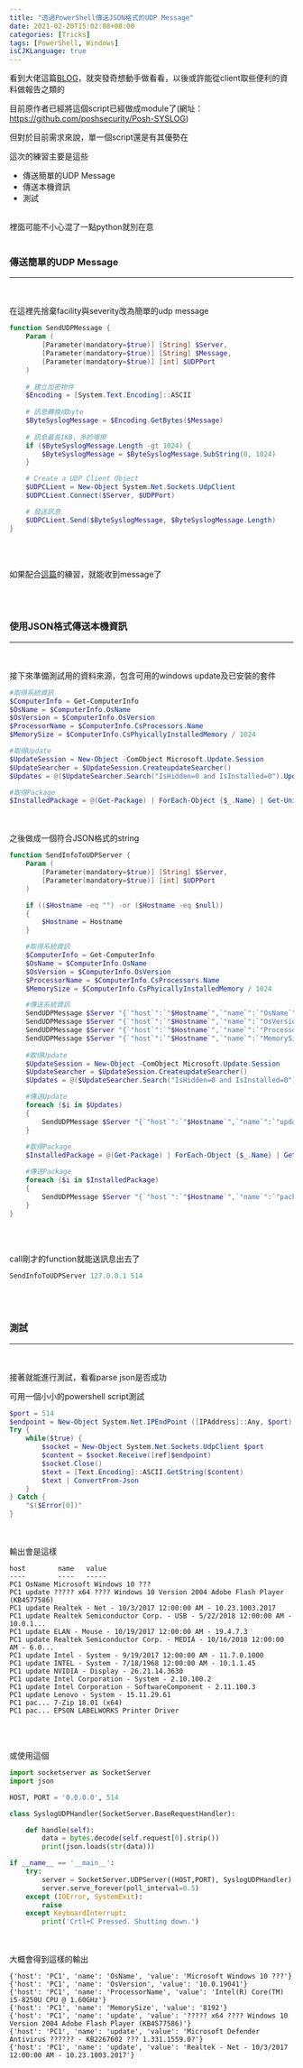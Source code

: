 ```yaml
---
title: "透過PowerShell傳送JSON格式的UDP Message"
date: 2021-02-20T15:02:08+08:00
categories: [Tricks]
tags: [PowerShell, Windows]
isCJKLanguage: true
---
```


看到大佬這篇<a href="https://poshsecurity.com/blog/2014/7/1/sending-syslog-messages-from-powershell.html" target="_blank">BLOG</a>，就突發奇想動手做看看，以後或許能從client取些便利的資料做報告之類的

<!--more-->
目前原作者已經將這個script已經做成module了(網址：<a href="https://github.com/poshsecurity/Posh-SYSLOG" target="_blank">https://github.com/poshsecurity/Posh-SYSLOG</a>)
  
但對於目前需求來說，單一個script還是有其優勢在
  
這次的練習主要是這些
* <a onclick="window.scrollTo({top: document.getElementById(1).offsetTop, behavior: 'smooth'})">傳送簡單的UDP Message</a>
* <a onclick="window.scrollTo({top: document.getElementById(2).offsetTop, behavior: 'smooth'})">傳送本機資訊</a>
* <a onclick="window.scrollTo({top: document.getElementById(3).offsetTop, behavior: 'smooth'})">測試</a>
<br></br>

裡面可能不小心混了一點python就別在意
<br></br>

<h3 id="1">傳送簡單的UDP Message</h3>

---
<br></br>
在這裡先捨棄facility與severity改為簡單的udp message
```ps1
function SendUDPMessage {
    Param (
        [Parameter(mandatory=$true)] [String] $Server,
        [Parameter(mandatory=$true)] [String] $Message,
        [Parameter(mandatory=$true)] [int] $UDPPort
    )
 
    # 建立加密物件
    $Encoding = [System.Text.Encoding]::ASCII
 
    # 訊息轉換成byte
    $ByteSyslogMessage = $Encoding.GetBytes($Message)
 
    # 訊息最長1KB，多的喀擦
    if ($ByteSyslogMessage.Length -gt 1024) {
        $ByteSyslogMessage = $ByteSyslogMessage.SubString(0, 1024)
    }

    # Create a UDP Client Object
    $UDPCLient = New-Object System.Net.Sockets.UdpClient
    $UDPCLient.Connect($Server, $UDPPort)

    # 發送訊息
    $UDPCLient.Send($ByteSyslogMessage, $ByteSyslogMessage.Length) 
}
```
<br></br>

如果配合<a href="#/posts/posts%2F2020%2F09%2F202009251338" target="_blank">這篇</a>的練習，就能收到message了

<br></br>

<h3 id="2">使用JSON格式傳送本機資訊</h3>

---
<br></br>
接下來準備測試用的資料來源，包含可用的windows update及已安裝的套件
```ps1
#取得系統資訊
$ComputerInfo = Get-ComputerInfo
$OsName = $ComputerInfo.OsName
$OsVersion = $ComputerInfo.OsVersion
$ProcessorName = $ComputerInfo.CsProcessors.Name
$MemorySize = $ComputerInfo.CsPhyicallyInstalledMemory / 1024

#取得Update
$UpdateSession = New-Object -ComObject Microsoft.Update.Session
$UpdateSearcher = $UpdateSession.CreateupdateSearcher()
$Updates = @($UpdateSearcher.Search("IsHidden=0 and IsInstalled=0").Updates) | ForEach-Object {$_.Title} | Get-Unique

#取得Package
$InstalledPackage = @(Get-Package) | ForEach-Object {$_.Name} | Get-Unique
```
<br></br>
之後做成一個符合JSON格式的string
```ps1
function SendInfoToUDPServer { 
    Param (
        [Parameter(mandatory=$true)] [String] $Server,
        [Parameter(mandatory=$true)] [int] $UDPPort
    )

    if (($Hostname -eq "") -or ($Hostname -eq $null))
    {
        $Hostname = Hostname
    }

    #取得系統資訊
    $ComputerInfo = Get-ComputerInfo
    $OsName = $ComputerInfo.OsName
    $OsVersion = $ComputerInfo.OsVersion
    $ProcessorName = $ComputerInfo.CsProcessors.Name
    $MemorySize = $ComputerInfo.CsPhyicallyInstalledMemory / 1024

    #傳送系統資訊
    SendUDPMessage $Server "{`"host`":`"$Hostname`",`"name`":`"OsName`",`"value`":`"$OsName`"}" $UDPPort
    SendUDPMessage $Server "{`"host`":`"$Hostname`",`"name`":`"OsVersion`",`"value`":`"$OsVersion`"}" $UDPPort
    SendUDPMessage $Server "{`"host`":`"$Hostname`",`"name`":`"ProcessorName`",`"value`":`"$ProcessorName`"}" $UDPPort
    SendUDPMessage $Server "{`"host`":`"$Hostname`",`"name`":`"MemorySize`",`"value`":`"$MemorySize`"}" $UDPPort
    
    #取得Update
    $UpdateSession = New-Object -ComObject Microsoft.Update.Session
    $UpdateSearcher = $UpdateSession.CreateupdateSearcher()
    $Updates = @($UpdateSearcher.Search("IsHidden=0 and IsInstalled=0").Updates) | ForEach-Object {$_.Title} | Get-Unique

    #傳送Update
    foreach ($i in $Updates)
    {
        SendUDPMessage $Server "{`"host`":`"$Hostname`",`"name`":`"update`",`"value`":`"$i`"}" $UDPPort
    }
    
    #取得Package
    $InstalledPackage = @(Get-Package) | ForEach-Object {$_.Name} | Get-Unique

    #傳送Package
    foreach ($i in $InstalledPackage)
    {        
        SendUDPMessage $Server "{`"host`":`"$Hostname`",`"name`":`"package`",`"value`":`"$i`"}" $UDPPort
    }
}
```
<br></br>

call剛才的function就能送訊息出去了
```ps1
SendInfoToUDPServer 127.0.0.1 514
```
<br></br>

<h3 id="3">測試</h3>

---
<br></br>
接著就能進行測試，看看parse json是否成功
  
可用一個小小的powershell script測試
```ps1
$port = 514
$endpoint = New-Object System.Net.IPEndPoint ([IPAddress]::Any, $port)
Try {
    while($true) {
        $socket = New-Object System.Net.Sockets.UdpClient $port
        $content = $socket.Receive([ref]$endpoint)
        $socket.Close()
        $text = [Text.Encoding]::ASCII.GetString($content)
        $text | ConvertFrom-Json
    }
} Catch {
    "$($Error[0])"
}
```
<br></br>
輸出會是這樣
```
host        name   value
----        ----   -----
PC1 OsName Microsoft Windows 10 ???
PC1 update ????? x64 ???? Windows 10 Version 2004 Adobe Flash Player (KB4577586)
PC1 update Realtek - Net - 10/3/2017 12:00:00 AM - 10.23.1003.2017
PC1 update Realtek Semiconductor Corp. - USB - 5/22/2018 12:00:00 AM - 10.0.1...
PC1 update ELAN - Mouse - 10/19/2017 12:00:00 AM - 19.4.7.3
PC1 update Realtek Semiconductor Corp. - MEDIA - 10/16/2018 12:00:00 AM - 6.0...
PC1 update Intel - System - 9/19/2017 12:00:00 AM - 11.7.0.1000
PC1 update INTEL - System - 7/18/1968 12:00:00 AM - 10.1.1.45
PC1 update NVIDIA - Display - 26.21.14.3630
PC1 update Intel Corporation - System - 2.10.100.2
PC1 update Intel Corporation - SoftwareComponent - 2.11.100.3
PC1 update Lenovo - System - 15.11.29.61
PC1 pac... 7-Zip 18.01 (x64)
PC1 pac... EPSON LABELWORKS Printer Driver
```
<br></br>

或使用這個
```:SimpleTestServer.py
import socketserver as SocketServer
import json

HOST, PORT = '0.0.0.0', 514

class SyslogUDPHandler(SocketServer.BaseRequestHandler):

	def handle(self):
		data = bytes.decode(self.request[0].strip())
		print(json.loads(str(data)))

if __name__ == '__main__':
	try:
		server = SocketServer.UDPServer((HOST,PORT), SyslogUDPHandler)
		server.serve_forever(poll_interval=0.5)
	except (IOError, SystemExit):
		raise
	except KeyboardInterrupt:
		print('Crtl+C Pressed. Shutting down.')
```
<br></br>
大概會得到這樣的輸出
```
{'host': 'PC1', 'name': 'OsName', 'value': 'Microsoft Windows 10 ???'}
{'host': 'PC1', 'name': 'OsVersion', 'value': '10.0.19041'}
{'host': 'PC1', 'name': 'ProcessorName', 'value': 'Intel(R) Core(TM) i5-8250U CPU @ 1.60GHz'}
{'host': 'PC1', 'name': 'MemorySize', 'value': '8192'}
{'host': 'PC1', 'name': 'update', 'value': '????? x64 ???? Windows 10 Version 2004 Adobe Flash Player (KB4577586)'}
{'host': 'PC1', 'name': 'update', 'value': 'Microsoft Defender Antivirus ?????? - KB2267602 ??? 1.331.1559.0?'}
{'host': 'PC1', 'name': 'update', 'value': 'Realtek - Net - 10/3/2017 12:00:00 AM - 10.23.1003.2017'}

```
<br></br>
